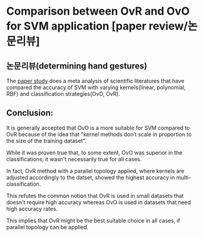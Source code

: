# Comparison between OvR and OvO for SVM application [paper review/논문리뷰]
## 논문리뷰(determining hand gestures) 

The [paper study](https://www.ncbi.nlm.nih.gov/pmc/articles/PMC7235125/) does a meta analysis of scientific literatures that have compared the accuracy of SVM with varying kernels(linear, polynomial, RBF) and classification strategies(OvO, OvR).

## Conclusion:
It is generally accepted that OvO is a more suitable for SVM compared to OvR because of the idea that "kernel methods don’t scale in proportion to the size of the training dataset". 

While it was proven true that, to some extent, OvO was superior in the classifications; it wasn't necessarily true for all cases.

In fact, OvR method with a parallel topology applied, where kernels are adjusted accordingly to the datset, showed the highest accuracy in multi-classification. 

This refutes the common notion that OvR is used in small datasets that doesn't require high accuracy whereas OvO is used in datasets that need high accuracy rates.

This implies that OvR might be the best suitable choice in all cases, if parallel topology can be applied.